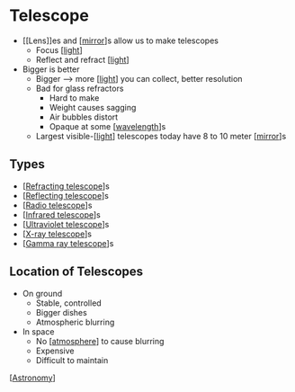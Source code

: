 # Telescope

- [[Lens]]es and [[mirror]]s allow us to make telescopes
  - Focus [[light]]
  - Reflect and refract [[light]]
- Bigger is better
  - Bigger --> more [[light]] you can collect, better resolution
  - Bad for glass refractors
    - Hard to make
    - Weight causes sagging
    - Air bubbles distort
    - Opaque at some [[wavelength]]s
  - Largest visible-[[light]] telescopes today have 8 to 10 meter [[mirror]]s

## Types

- [[Refracting telescope]]s
- [[Reflecting telescope]]s
- [[Radio telescope]]s
- [[Infrared telescope]]s
- [[Ultraviolet telescope]]s
- [[X-ray telescope]]s
- [[Gamma ray telescope]]s

## Location of Telescopes

- On ground
  - Stable, controlled
  - Bigger dishes
  - Atmospheric blurring
- In space
  - No [[atmosphere]] to cause blurring
  - Expensive
  - Difficult to maintain

[[Astronomy]]

[//begin]: # "Autogenerated link references for markdown compatibility"
[mirror]: mirror "Mirror"
[light]: light "Light"
[light]: light "Light"
[light]: light "Light"
[wavelength]: wavelength "Wavelength"
[light]: light "Light"
[mirror]: mirror "Mirror"
[Refracting telescope]: refracting-telescope "Refracting Telescope"
[Reflecting telescope]: reflecting-telescope "Reflecting Telescope"
[Radio telescope]: radio-telescope "Radio Telescope"
[Infrared telescope]: infrared-telescope "Infrared Telescope"
[Ultraviolet telescope]: ultraviolet-telescope "Ultraviolet Telescope"
[X-ray telescope]: x-ray-telescope "X-Ray Telescope"
[Gamma ray telescope]: gamma-ray-telescope "Gamma Ray Telescope"
[atmosphere]: atmosphere "Atmosphere"
[Astronomy]: astronomy "Astronomy"
[//end]: # "Autogenerated link references"